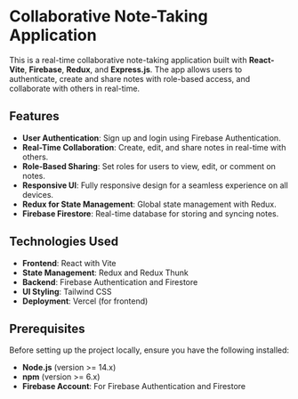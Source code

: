 # Collaborative Note-Taking Application

This is a real-time collaborative note-taking application built with **React-Vite**, **Firebase**, **Redux**, and **Express.js**. The app allows users to authenticate, create and share notes with role-based access, and collaborate with others in real-time.

## Features

- **User Authentication**: Sign up and login using Firebase Authentication.
- **Real-Time Collaboration**: Create, edit, and share notes in real-time with others.
- **Role-Based Sharing**: Set roles for users to view, edit, or comment on notes.
- **Responsive UI**: Fully responsive design for a seamless experience on all devices.
- **Redux for State Management**: Global state management with Redux.
- **Firebase Firestore**: Real-time database for storing and syncing notes.

## Technologies Used

- **Frontend**: React with Vite
- **State Management**: Redux and Redux Thunk
- **Backend**: Firebase Authentication and Firestore
- **UI Styling**: Tailwind CSS
- **Deployment**: Vercel (for frontend)

## Prerequisites

Before setting up the project locally, ensure you have the following installed:

- **Node.js** (version >= 14.x)
- **npm** (version >= 6.x)
- **Firebase Account**: For Firebase Authentication and Firestore

